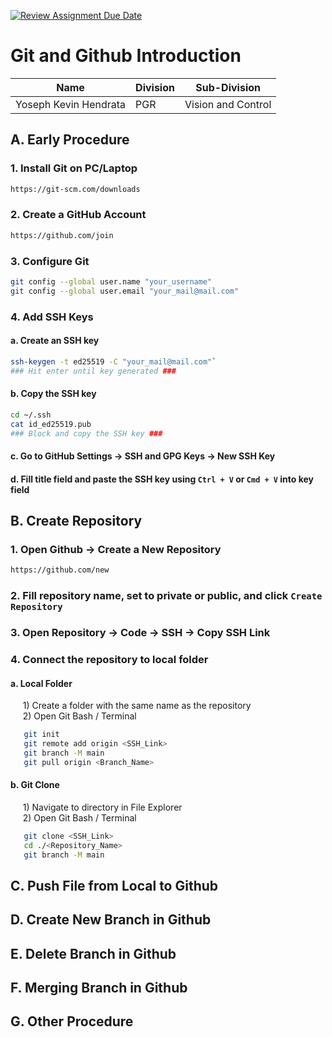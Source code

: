 [![Review Assignment Due Date](https://classroom.github.com/assets/deadline-readme-button-22041afd0340ce965d47ae6ef1cefeee28c7c493a6346c4f15d667ab976d596c.svg)](https://classroom.github.com/a/tbEHDGEc)

# Git and Github Introduction

| Name  | Division        | Sub-Division  |
| ----- | ---------- | ---------- |
| Yoseph Kevin Hendrata   | PGR | Vision and Control |

## A. Early Procedure

### **1. Install Git on PC/Laptop**  

   ```bash
   https://git-scm.com/downloads
   ```

### **2. Create a GitHub Account**  

   ```bash
   https://github.com/join
   ```

### **3. Configure Git**

   ```bash
   git config --global user.name "your_username"  
   git config --global user.email "your_mail@mail.com"
   ```

### **4. Add SSH Keys**  

#### a. Create an SSH key

   ```bash
   ssh-keygen -t ed25519 -C "your_mail@mail.com"`  
   ### Hit enter until key generated ###
   ```

#### b. Copy the SSH key

   ```bash
   cd ~/.ssh
   cat id_ed25519.pub
   ### Block and copy the SSH key ###
   ```  

#### c. Go to **GitHub Settings** -> **SSH and GPG Keys** -> **New SSH Key**

#### d. Fill title field and paste the SSH key using `Ctrl + V` or `Cmd + V` into key field

## B. Create Repository

### **1. Open Github -> Create a New Repository**

   ```bash
   https://github.com/new
   ```

### **2. Fill repository name, set to private or public, and click `Create Repository`**

### **3. Open Repository -> Code -> SSH -> Copy SSH Link**

### **4. Connect the repository to local folder**

#### a. Local Folder

&nbsp;&nbsp;&nbsp;&nbsp; 1) Create a folder with the same name as the repository  
&nbsp;&nbsp;&nbsp;&nbsp; 2) Open Git Bash / Terminal

   ```bash
      git init
      git remote add origin <SSH_Link>
      git branch -M main
      git pull origin <Branch_Name>
   ```

#### b. Git Clone

&nbsp;&nbsp;&nbsp;&nbsp; 1) Navigate to directory in File Explorer  
&nbsp;&nbsp;&nbsp;&nbsp; 2) Open Git Bash / Terminal

   ```bash
      git clone <SSH_Link>
      cd ./<Repository_Name>
      git branch -M main
   ```

## C. Push File from Local to Github

## D. Create New Branch in Github

## E. Delete Branch in Github

## F. Merging Branch in Github

## G. Other Procedure
